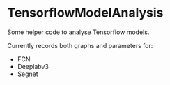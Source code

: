 # TensorflowModelAnalysis
Some helper code to analyse Tensorflow models. 

Currently records both graphs and parameters for:

- FCN
- Deeplabv3
- Segnet

